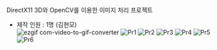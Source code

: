 DirectX11 3D와 OpenCV를 이용한 이미지 처리 프로젝트<br/>
- 제작 인원 : 1명 (김현모)<br/>
![ezgif com-video-to-gif-converter](https://github.com/km841/VisionProject/assets/56809638/26e18af0-d0f1-41e6-9dcb-d3cfc4bf4833)
![Pr1](https://github.com/km841/VisionProject/assets/56809638/d4eb782c-1ffb-4203-a816-e101a93fc52e)
![Pr2](https://github.com/km841/VisionProject/assets/56809638/dc1a199b-0d99-40c2-9dee-60adb5e082b5)
![Pr3](https://github.com/km841/VisionProject/assets/56809638/37d3d999-3c67-424a-a7b0-95bdfc86cd36)
![Pr4](https://github.com/km841/VisionProject/assets/56809638/66909e4d-a799-4608-9026-0e6401871790)
![Pr5](https://github.com/km841/VisionProject/assets/56809638/469b089c-22f0-4ea6-a9a4-d659096bd433)
![Pr6](https://github.com/km841/VisionProject/assets/56809638/3fbe7daf-2516-4421-914c-7312629ad93a)
